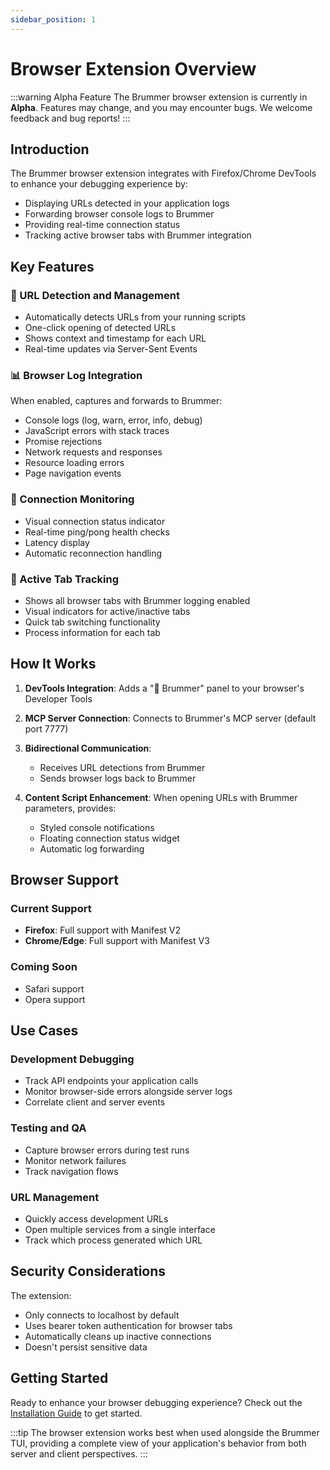```yaml
---
sidebar_position: 1
---
```


# Browser Extension Overview

:::warning Alpha Feature
The Brummer browser extension is currently in **Alpha**. Features may change, and you may encounter bugs. We welcome feedback and bug reports!
:::

## Introduction

The Brummer browser extension integrates with Firefox/Chrome DevTools to enhance your debugging experience by:

- Displaying URLs detected in your application logs
- Forwarding browser console logs to Brummer
- Providing real-time connection status
- Tracking active browser tabs with Brummer integration

## Key Features

### 🔗 URL Detection and Management
- Automatically detects URLs from your running scripts
- One-click opening of detected URLs
- Shows context and timestamp for each URL
- Real-time updates via Server-Sent Events

### 📊 Browser Log Integration
When enabled, captures and forwards to Brummer:
- Console logs (log, warn, error, info, debug)
- JavaScript errors with stack traces
- Promise rejections
- Network requests and responses
- Resource loading errors
- Page navigation events

### 🔌 Connection Monitoring
- Visual connection status indicator
- Real-time ping/pong health checks
- Latency display
- Automatic reconnection handling

### 📑 Active Tab Tracking
- Shows all browser tabs with Brummer logging enabled
- Visual indicators for active/inactive tabs
- Quick tab switching functionality
- Process information for each tab

## How It Works

1. **DevTools Integration**: Adds a "🐝 Brummer" panel to your browser's Developer Tools

2. **MCP Server Connection**: Connects to Brummer's MCP server (default port 7777)

3. **Bidirectional Communication**:
   - Receives URL detections from Brummer
   - Sends browser logs back to Brummer

4. **Content Script Enhancement**: When opening URLs with Brummer parameters, provides:
   - Styled console notifications
   - Floating connection status widget
   - Automatic log forwarding

## Browser Support

### Current Support
- **Firefox**: Full support with Manifest V2
- **Chrome/Edge**: Full support with Manifest V3

### Coming Soon
- Safari support
- Opera support

## Use Cases

### Development Debugging
- Track API endpoints your application calls
- Monitor browser-side errors alongside server logs
- Correlate client and server events

### Testing and QA
- Capture browser errors during test runs
- Monitor network failures
- Track navigation flows

### URL Management
- Quickly access development URLs
- Open multiple services from a single interface
- Track which process generated which URL

## Security Considerations

The extension:
- Only connects to localhost by default
- Uses bearer token authentication for browser tabs
- Automatically cleans up inactive connections
- Doesn't persist sensitive data

## Getting Started

Ready to enhance your browser debugging experience? Check out the [Installation Guide](./installation) to get started.

:::tip
The browser extension works best when used alongside the Brummer TUI, providing a complete view of your application's behavior from both server and client perspectives.
:::